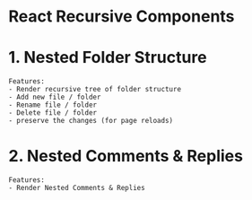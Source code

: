 # React Recursive Components

# 1. Nested Folder Structure
    Features:
    - Render recursive tree of folder structure
    - Add new file / folder
    - Rename file / folder
    - Delete file / folder
    - preserve the changes (for page reloads)

# 2. Nested Comments & Replies
    Features:
    - Render Nested Comments & Replies